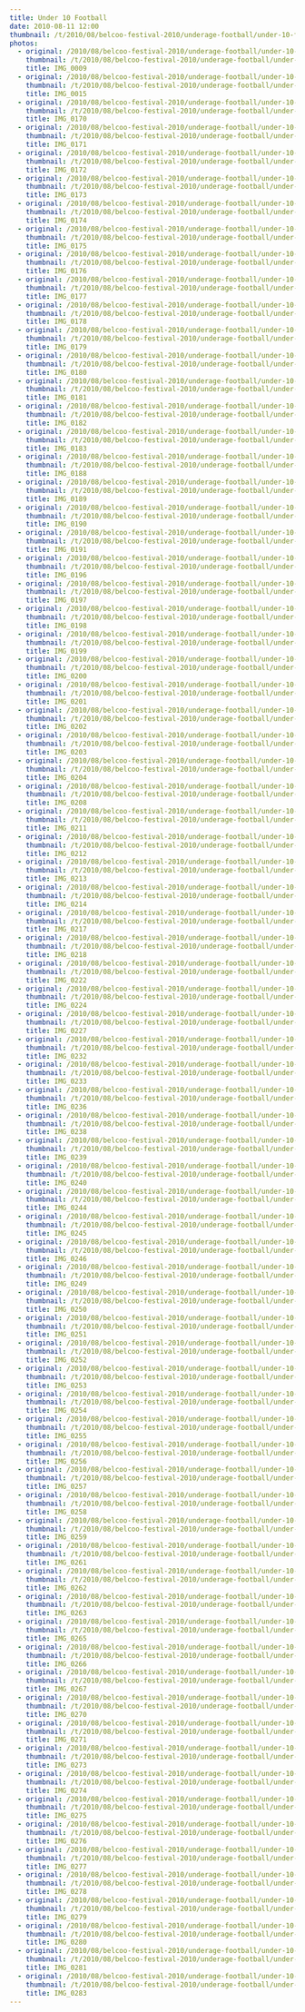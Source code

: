 ```yaml
---
title: Under 10 Football
date: 2010-08-11 12:00
thumbnail: /t/2010/08/belcoo-festival-2010/underage-football/under-10-football/IMG_0009.JPG
photos:
  - original: /2010/08/belcoo-festival-2010/underage-football/under-10-football/IMG_0009.JPG
    thumbnail: /t/2010/08/belcoo-festival-2010/underage-football/under-10-football/IMG_0009.JPG
    title: IMG_0009
  - original: /2010/08/belcoo-festival-2010/underage-football/under-10-football/IMG_0015.JPG
    thumbnail: /t/2010/08/belcoo-festival-2010/underage-football/under-10-football/IMG_0015.JPG
    title: IMG_0015
  - original: /2010/08/belcoo-festival-2010/underage-football/under-10-football/IMG_0170.JPG
    thumbnail: /t/2010/08/belcoo-festival-2010/underage-football/under-10-football/IMG_0170.JPG
    title: IMG_0170
  - original: /2010/08/belcoo-festival-2010/underage-football/under-10-football/IMG_0171.JPG
    thumbnail: /t/2010/08/belcoo-festival-2010/underage-football/under-10-football/IMG_0171.JPG
    title: IMG_0171
  - original: /2010/08/belcoo-festival-2010/underage-football/under-10-football/IMG_0172.JPG
    thumbnail: /t/2010/08/belcoo-festival-2010/underage-football/under-10-football/IMG_0172.JPG
    title: IMG_0172
  - original: /2010/08/belcoo-festival-2010/underage-football/under-10-football/IMG_0173.JPG
    thumbnail: /t/2010/08/belcoo-festival-2010/underage-football/under-10-football/IMG_0173.JPG
    title: IMG_0173
  - original: /2010/08/belcoo-festival-2010/underage-football/under-10-football/IMG_0174.JPG
    thumbnail: /t/2010/08/belcoo-festival-2010/underage-football/under-10-football/IMG_0174.JPG
    title: IMG_0174
  - original: /2010/08/belcoo-festival-2010/underage-football/under-10-football/IMG_0175.JPG
    thumbnail: /t/2010/08/belcoo-festival-2010/underage-football/under-10-football/IMG_0175.JPG
    title: IMG_0175
  - original: /2010/08/belcoo-festival-2010/underage-football/under-10-football/IMG_0176.JPG
    thumbnail: /t/2010/08/belcoo-festival-2010/underage-football/under-10-football/IMG_0176.JPG
    title: IMG_0176
  - original: /2010/08/belcoo-festival-2010/underage-football/under-10-football/IMG_0177.JPG
    thumbnail: /t/2010/08/belcoo-festival-2010/underage-football/under-10-football/IMG_0177.JPG
    title: IMG_0177
  - original: /2010/08/belcoo-festival-2010/underage-football/under-10-football/IMG_0178.JPG
    thumbnail: /t/2010/08/belcoo-festival-2010/underage-football/under-10-football/IMG_0178.JPG
    title: IMG_0178
  - original: /2010/08/belcoo-festival-2010/underage-football/under-10-football/IMG_0179.JPG
    thumbnail: /t/2010/08/belcoo-festival-2010/underage-football/under-10-football/IMG_0179.JPG
    title: IMG_0179
  - original: /2010/08/belcoo-festival-2010/underage-football/under-10-football/IMG_0180.JPG
    thumbnail: /t/2010/08/belcoo-festival-2010/underage-football/under-10-football/IMG_0180.JPG
    title: IMG_0180
  - original: /2010/08/belcoo-festival-2010/underage-football/under-10-football/IMG_0181.JPG
    thumbnail: /t/2010/08/belcoo-festival-2010/underage-football/under-10-football/IMG_0181.JPG
    title: IMG_0181
  - original: /2010/08/belcoo-festival-2010/underage-football/under-10-football/IMG_0182.JPG
    thumbnail: /t/2010/08/belcoo-festival-2010/underage-football/under-10-football/IMG_0182.JPG
    title: IMG_0182
  - original: /2010/08/belcoo-festival-2010/underage-football/under-10-football/IMG_0183.JPG
    thumbnail: /t/2010/08/belcoo-festival-2010/underage-football/under-10-football/IMG_0183.JPG
    title: IMG_0183
  - original: /2010/08/belcoo-festival-2010/underage-football/under-10-football/IMG_0188.JPG
    thumbnail: /t/2010/08/belcoo-festival-2010/underage-football/under-10-football/IMG_0188.JPG
    title: IMG_0188
  - original: /2010/08/belcoo-festival-2010/underage-football/under-10-football/IMG_0189.JPG
    thumbnail: /t/2010/08/belcoo-festival-2010/underage-football/under-10-football/IMG_0189.JPG
    title: IMG_0189
  - original: /2010/08/belcoo-festival-2010/underage-football/under-10-football/IMG_0190.JPG
    thumbnail: /t/2010/08/belcoo-festival-2010/underage-football/under-10-football/IMG_0190.JPG
    title: IMG_0190
  - original: /2010/08/belcoo-festival-2010/underage-football/under-10-football/IMG_0191.JPG
    thumbnail: /t/2010/08/belcoo-festival-2010/underage-football/under-10-football/IMG_0191.JPG
    title: IMG_0191
  - original: /2010/08/belcoo-festival-2010/underage-football/under-10-football/IMG_0196.JPG
    thumbnail: /t/2010/08/belcoo-festival-2010/underage-football/under-10-football/IMG_0196.JPG
    title: IMG_0196
  - original: /2010/08/belcoo-festival-2010/underage-football/under-10-football/IMG_0197.JPG
    thumbnail: /t/2010/08/belcoo-festival-2010/underage-football/under-10-football/IMG_0197.JPG
    title: IMG_0197
  - original: /2010/08/belcoo-festival-2010/underage-football/under-10-football/IMG_0198.JPG
    thumbnail: /t/2010/08/belcoo-festival-2010/underage-football/under-10-football/IMG_0198.JPG
    title: IMG_0198
  - original: /2010/08/belcoo-festival-2010/underage-football/under-10-football/IMG_0199.JPG
    thumbnail: /t/2010/08/belcoo-festival-2010/underage-football/under-10-football/IMG_0199.JPG
    title: IMG_0199
  - original: /2010/08/belcoo-festival-2010/underage-football/under-10-football/IMG_0200.JPG
    thumbnail: /t/2010/08/belcoo-festival-2010/underage-football/under-10-football/IMG_0200.JPG
    title: IMG_0200
  - original: /2010/08/belcoo-festival-2010/underage-football/under-10-football/IMG_0201.JPG
    thumbnail: /t/2010/08/belcoo-festival-2010/underage-football/under-10-football/IMG_0201.JPG
    title: IMG_0201
  - original: /2010/08/belcoo-festival-2010/underage-football/under-10-football/IMG_0202.JPG
    thumbnail: /t/2010/08/belcoo-festival-2010/underage-football/under-10-football/IMG_0202.JPG
    title: IMG_0202
  - original: /2010/08/belcoo-festival-2010/underage-football/under-10-football/IMG_0203.JPG
    thumbnail: /t/2010/08/belcoo-festival-2010/underage-football/under-10-football/IMG_0203.JPG
    title: IMG_0203
  - original: /2010/08/belcoo-festival-2010/underage-football/under-10-football/IMG_0204.JPG
    thumbnail: /t/2010/08/belcoo-festival-2010/underage-football/under-10-football/IMG_0204.JPG
    title: IMG_0204
  - original: /2010/08/belcoo-festival-2010/underage-football/under-10-football/IMG_0208.JPG
    thumbnail: /t/2010/08/belcoo-festival-2010/underage-football/under-10-football/IMG_0208.JPG
    title: IMG_0208
  - original: /2010/08/belcoo-festival-2010/underage-football/under-10-football/IMG_0211.JPG
    thumbnail: /t/2010/08/belcoo-festival-2010/underage-football/under-10-football/IMG_0211.JPG
    title: IMG_0211
  - original: /2010/08/belcoo-festival-2010/underage-football/under-10-football/IMG_0212.JPG
    thumbnail: /t/2010/08/belcoo-festival-2010/underage-football/under-10-football/IMG_0212.JPG
    title: IMG_0212
  - original: /2010/08/belcoo-festival-2010/underage-football/under-10-football/IMG_0213.JPG
    thumbnail: /t/2010/08/belcoo-festival-2010/underage-football/under-10-football/IMG_0213.JPG
    title: IMG_0213
  - original: /2010/08/belcoo-festival-2010/underage-football/under-10-football/IMG_0214.JPG
    thumbnail: /t/2010/08/belcoo-festival-2010/underage-football/under-10-football/IMG_0214.JPG
    title: IMG_0214
  - original: /2010/08/belcoo-festival-2010/underage-football/under-10-football/IMG_0217.JPG
    thumbnail: /t/2010/08/belcoo-festival-2010/underage-football/under-10-football/IMG_0217.JPG
    title: IMG_0217
  - original: /2010/08/belcoo-festival-2010/underage-football/under-10-football/IMG_0218.JPG
    thumbnail: /t/2010/08/belcoo-festival-2010/underage-football/under-10-football/IMG_0218.JPG
    title: IMG_0218
  - original: /2010/08/belcoo-festival-2010/underage-football/under-10-football/IMG_0222.JPG
    thumbnail: /t/2010/08/belcoo-festival-2010/underage-football/under-10-football/IMG_0222.JPG
    title: IMG_0222
  - original: /2010/08/belcoo-festival-2010/underage-football/under-10-football/IMG_0224.JPG
    thumbnail: /t/2010/08/belcoo-festival-2010/underage-football/under-10-football/IMG_0224.JPG
    title: IMG_0224
  - original: /2010/08/belcoo-festival-2010/underage-football/under-10-football/IMG_0227.JPG
    thumbnail: /t/2010/08/belcoo-festival-2010/underage-football/under-10-football/IMG_0227.JPG
    title: IMG_0227
  - original: /2010/08/belcoo-festival-2010/underage-football/under-10-football/IMG_0232.JPG
    thumbnail: /t/2010/08/belcoo-festival-2010/underage-football/under-10-football/IMG_0232.JPG
    title: IMG_0232
  - original: /2010/08/belcoo-festival-2010/underage-football/under-10-football/IMG_0233.JPG
    thumbnail: /t/2010/08/belcoo-festival-2010/underage-football/under-10-football/IMG_0233.JPG
    title: IMG_0233
  - original: /2010/08/belcoo-festival-2010/underage-football/under-10-football/IMG_0236.JPG
    thumbnail: /t/2010/08/belcoo-festival-2010/underage-football/under-10-football/IMG_0236.JPG
    title: IMG_0236
  - original: /2010/08/belcoo-festival-2010/underage-football/under-10-football/IMG_0238.JPG
    thumbnail: /t/2010/08/belcoo-festival-2010/underage-football/under-10-football/IMG_0238.JPG
    title: IMG_0238
  - original: /2010/08/belcoo-festival-2010/underage-football/under-10-football/IMG_0239.JPG
    thumbnail: /t/2010/08/belcoo-festival-2010/underage-football/under-10-football/IMG_0239.JPG
    title: IMG_0239
  - original: /2010/08/belcoo-festival-2010/underage-football/under-10-football/IMG_0240.JPG
    thumbnail: /t/2010/08/belcoo-festival-2010/underage-football/under-10-football/IMG_0240.JPG
    title: IMG_0240
  - original: /2010/08/belcoo-festival-2010/underage-football/under-10-football/IMG_0244.JPG
    thumbnail: /t/2010/08/belcoo-festival-2010/underage-football/under-10-football/IMG_0244.JPG
    title: IMG_0244
  - original: /2010/08/belcoo-festival-2010/underage-football/under-10-football/IMG_0245.JPG
    thumbnail: /t/2010/08/belcoo-festival-2010/underage-football/under-10-football/IMG_0245.JPG
    title: IMG_0245
  - original: /2010/08/belcoo-festival-2010/underage-football/under-10-football/IMG_0246.JPG
    thumbnail: /t/2010/08/belcoo-festival-2010/underage-football/under-10-football/IMG_0246.JPG
    title: IMG_0246
  - original: /2010/08/belcoo-festival-2010/underage-football/under-10-football/IMG_0249.JPG
    thumbnail: /t/2010/08/belcoo-festival-2010/underage-football/under-10-football/IMG_0249.JPG
    title: IMG_0249
  - original: /2010/08/belcoo-festival-2010/underage-football/under-10-football/IMG_0250.JPG
    thumbnail: /t/2010/08/belcoo-festival-2010/underage-football/under-10-football/IMG_0250.JPG
    title: IMG_0250
  - original: /2010/08/belcoo-festival-2010/underage-football/under-10-football/IMG_0251.JPG
    thumbnail: /t/2010/08/belcoo-festival-2010/underage-football/under-10-football/IMG_0251.JPG
    title: IMG_0251
  - original: /2010/08/belcoo-festival-2010/underage-football/under-10-football/IMG_0252.JPG
    thumbnail: /t/2010/08/belcoo-festival-2010/underage-football/under-10-football/IMG_0252.JPG
    title: IMG_0252
  - original: /2010/08/belcoo-festival-2010/underage-football/under-10-football/IMG_0253.JPG
    thumbnail: /t/2010/08/belcoo-festival-2010/underage-football/under-10-football/IMG_0253.JPG
    title: IMG_0253
  - original: /2010/08/belcoo-festival-2010/underage-football/under-10-football/IMG_0254.JPG
    thumbnail: /t/2010/08/belcoo-festival-2010/underage-football/under-10-football/IMG_0254.JPG
    title: IMG_0254
  - original: /2010/08/belcoo-festival-2010/underage-football/under-10-football/IMG_0255.JPG
    thumbnail: /t/2010/08/belcoo-festival-2010/underage-football/under-10-football/IMG_0255.JPG
    title: IMG_0255
  - original: /2010/08/belcoo-festival-2010/underage-football/under-10-football/IMG_0256.JPG
    thumbnail: /t/2010/08/belcoo-festival-2010/underage-football/under-10-football/IMG_0256.JPG
    title: IMG_0256
  - original: /2010/08/belcoo-festival-2010/underage-football/under-10-football/IMG_0257.JPG
    thumbnail: /t/2010/08/belcoo-festival-2010/underage-football/under-10-football/IMG_0257.JPG
    title: IMG_0257
  - original: /2010/08/belcoo-festival-2010/underage-football/under-10-football/IMG_0258.JPG
    thumbnail: /t/2010/08/belcoo-festival-2010/underage-football/under-10-football/IMG_0258.JPG
    title: IMG_0258
  - original: /2010/08/belcoo-festival-2010/underage-football/under-10-football/IMG_0259.JPG
    thumbnail: /t/2010/08/belcoo-festival-2010/underage-football/under-10-football/IMG_0259.JPG
    title: IMG_0259
  - original: /2010/08/belcoo-festival-2010/underage-football/under-10-football/IMG_0261.JPG
    thumbnail: /t/2010/08/belcoo-festival-2010/underage-football/under-10-football/IMG_0261.JPG
    title: IMG_0261
  - original: /2010/08/belcoo-festival-2010/underage-football/under-10-football/IMG_0262.JPG
    thumbnail: /t/2010/08/belcoo-festival-2010/underage-football/under-10-football/IMG_0262.JPG
    title: IMG_0262
  - original: /2010/08/belcoo-festival-2010/underage-football/under-10-football/IMG_0263.JPG
    thumbnail: /t/2010/08/belcoo-festival-2010/underage-football/under-10-football/IMG_0263.JPG
    title: IMG_0263
  - original: /2010/08/belcoo-festival-2010/underage-football/under-10-football/IMG_0265.JPG
    thumbnail: /t/2010/08/belcoo-festival-2010/underage-football/under-10-football/IMG_0265.JPG
    title: IMG_0265
  - original: /2010/08/belcoo-festival-2010/underage-football/under-10-football/IMG_0266.JPG
    thumbnail: /t/2010/08/belcoo-festival-2010/underage-football/under-10-football/IMG_0266.JPG
    title: IMG_0266
  - original: /2010/08/belcoo-festival-2010/underage-football/under-10-football/IMG_0267.JPG
    thumbnail: /t/2010/08/belcoo-festival-2010/underage-football/under-10-football/IMG_0267.JPG
    title: IMG_0267
  - original: /2010/08/belcoo-festival-2010/underage-football/under-10-football/IMG_0270.JPG
    thumbnail: /t/2010/08/belcoo-festival-2010/underage-football/under-10-football/IMG_0270.JPG
    title: IMG_0270
  - original: /2010/08/belcoo-festival-2010/underage-football/under-10-football/IMG_0271.JPG
    thumbnail: /t/2010/08/belcoo-festival-2010/underage-football/under-10-football/IMG_0271.JPG
    title: IMG_0271
  - original: /2010/08/belcoo-festival-2010/underage-football/under-10-football/IMG_0273.JPG
    thumbnail: /t/2010/08/belcoo-festival-2010/underage-football/under-10-football/IMG_0273.JPG
    title: IMG_0273
  - original: /2010/08/belcoo-festival-2010/underage-football/under-10-football/IMG_0274.JPG
    thumbnail: /t/2010/08/belcoo-festival-2010/underage-football/under-10-football/IMG_0274.JPG
    title: IMG_0274
  - original: /2010/08/belcoo-festival-2010/underage-football/under-10-football/IMG_0275.JPG
    thumbnail: /t/2010/08/belcoo-festival-2010/underage-football/under-10-football/IMG_0275.JPG
    title: IMG_0275
  - original: /2010/08/belcoo-festival-2010/underage-football/under-10-football/IMG_0276.JPG
    thumbnail: /t/2010/08/belcoo-festival-2010/underage-football/under-10-football/IMG_0276.JPG
    title: IMG_0276
  - original: /2010/08/belcoo-festival-2010/underage-football/under-10-football/IMG_0277.JPG
    thumbnail: /t/2010/08/belcoo-festival-2010/underage-football/under-10-football/IMG_0277.JPG
    title: IMG_0277
  - original: /2010/08/belcoo-festival-2010/underage-football/under-10-football/IMG_0278.JPG
    thumbnail: /t/2010/08/belcoo-festival-2010/underage-football/under-10-football/IMG_0278.JPG
    title: IMG_0278
  - original: /2010/08/belcoo-festival-2010/underage-football/under-10-football/IMG_0279.JPG
    thumbnail: /t/2010/08/belcoo-festival-2010/underage-football/under-10-football/IMG_0279.JPG
    title: IMG_0279
  - original: /2010/08/belcoo-festival-2010/underage-football/under-10-football/IMG_0280.JPG
    thumbnail: /t/2010/08/belcoo-festival-2010/underage-football/under-10-football/IMG_0280.JPG
    title: IMG_0280
  - original: /2010/08/belcoo-festival-2010/underage-football/under-10-football/IMG_0281.JPG
    thumbnail: /t/2010/08/belcoo-festival-2010/underage-football/under-10-football/IMG_0281.JPG
    title: IMG_0281
  - original: /2010/08/belcoo-festival-2010/underage-football/under-10-football/IMG_0283.JPG
    thumbnail: /t/2010/08/belcoo-festival-2010/underage-football/under-10-football/IMG_0283.JPG
    title: IMG_0283
---
```

